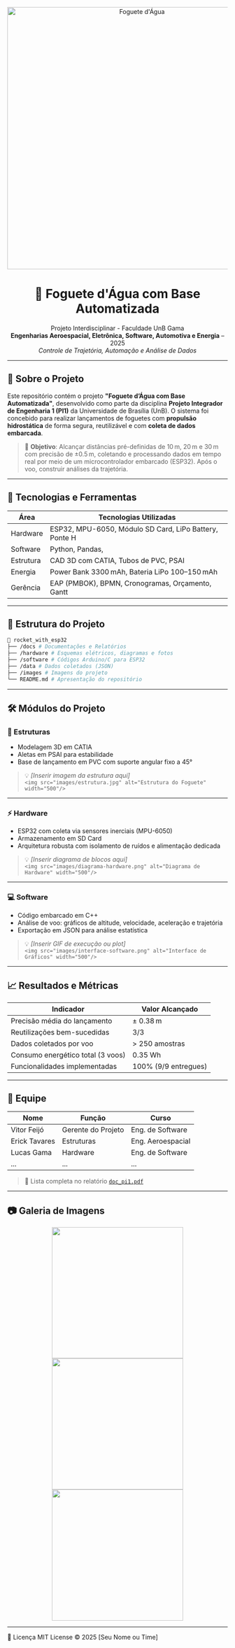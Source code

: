 <!-- BANNER VISUAL -->
<p align="center">
  <img src="caminho/para/logo-ou-foto-do-foguete.jpg" alt="Foguete d'Água" width="600"/>
</p>

<h1 align="center">🚀 Foguete d'Água com Base Automatizada</h1>

<p align="center">
  Projeto Interdisciplinar - Faculdade UnB Gama<br>
  <strong>Engenharias Aeroespacial, Eletrônica, Software, Automotiva e Energia</strong> – 2025<br>
  <em>Controle de Trajetória, Automação e Análise de Dados</em>
</p>

---

## 📘 Sobre o Projeto

Este repositório contém o projeto **"Foguete d’Água com Base Automatizada"**, desenvolvido como parte da disciplina **Projeto Integrador de Engenharia 1 (PI1)** da Universidade de Brasília (UnB). O sistema foi concebido para realizar lançamentos de foguetes com **propulsão hidrostática** de forma segura, reutilizável e com **coleta de dados embarcada**.

> 🎯 **Objetivo**: Alcançar distâncias pré-definidas de 10 m, 20 m e 30 m com precisão de ±0.5 m, coletando e processando dados em tempo real por meio de um microcontrolador embarcado (ESP32). Após o voo, construir análises da trajetória.

---

## 🧠 Tecnologias e Ferramentas

| Área      | Tecnologias Utilizadas                                 |
| --------- | ------------------------------------------------------ |
| Hardware  | ESP32, MPU-6050, Módulo SD Card, LiPo Battery, Ponte H |
| Software  | Python, Pandas,                                        |
| Estrutura | CAD 3D com CATIA, Tubos de PVC, PSAI                   |
| Energia   | Power Bank 3300 mAh, Bateria LiPo 100–150 mAh          |
| Gerência  | EAP (PMBOK), BPMN, Cronogramas, Orçamento, Gantt       |

---

## 🧩 Estrutura do Projeto

```bash
📁 rocket_with_esp32
├── /docs # Documentações e Relatórios
├── /hardware # Esquemas elétricos, diagramas e fotos
├── /software # Códigos Arduino/C para ESP32
├── /data # Dados coletados (JSON)
├── /images # Imagens do projeto
└── README.md # Apresentação do repositório
```

---

## 🛠️ Módulos do Projeto

### 🔩 Estruturas

- Modelagem 3D em CATIA
- Aletas em PSAI para estabilidade
- Base de lançamento em PVC com suporte angular fixo a 45°

> 💡 _[Inserir imagem da estrutura aqui]_  
> `<img src="images/estrutura.jpg" alt="Estrutura do Foguete" width="500"/>`

---

### ⚡ Hardware

- ESP32 com coleta via sensores inerciais (MPU-6050)
- Armazenamento em SD Card
- Arquitetura robusta com isolamento de ruídos e alimentação dedicada

> 💡 _[Inserir diagrama de blocos aqui]_  
> `<img src="images/diagrama-hardware.png" alt="Diagrama de Hardware" width="500"/>`

---

### 💻 Software

- Código embarcado em C++
- Análise de voo: gráficos de altitude, velocidade, aceleração e trajetória
- Exportação em JSON para análise estatística

> 💡 _[Inserir GIF de execução ou plot]_  
> `<img src="images/interface-software.png" alt="Interface de Gráficos" width="500"/>`

---

## 📈 Resultados e Métricas

| Indicador                         | Valor Alcançado      |
| --------------------------------- | -------------------- |
| Precisão média do lançamento      | ± 0.38 m             |
| Reutilizações bem-sucedidas       | 3/3                  |
| Dados coletados por voo           | > 250 amostras       |
| Consumo energético total (3 voos) | 0.35 Wh              |
| Funcionalidades implementadas     | 100% (9/9 entregues) |

---

## 👥 Equipe

| Nome          | Função             | Curso             |
| ------------- | ------------------ | ----------------- |
| Vitor Feijó   | Gerente do Projeto | Eng. de Software  |
| Erick Tavares | Estruturas         | Eng. Aeroespacial |
| Lucas Gama    | Hardware           | Eng. de Software  |
| ...           | ...                | ...               |

> 🔗 Lista completa no relatório [`doc_pi1.pdf`](docs/doc_pi1.pdf)

---

## 📷 Galeria de Imagens

<div align="center">
  <img src="media/output.gif" width="300"/>
  <img src="images/base-teste.jpg" width="300"/>
  <img src="images/pcb.jpg" width="300"/>
</div>

---

📜 Licença
MIT License © 2025 [Seu Nome ou Time]
